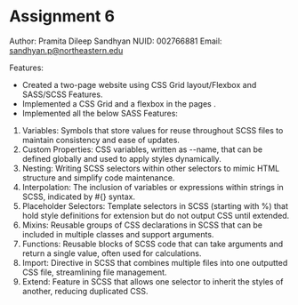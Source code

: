 # Assignment 6 

Author: Pramita Dileep Sandhyan
NUID: 002766881
Email: sandhyan.p@northeastern.edu

Features: 
* Created a two-page website using CSS Grid layout/Flexbox and SASS/SCSS Features.
* Implemented a CSS Grid and a flexbox in the pages .
* Implemented all the below SASS Features:
1. Variables: Symbols that store values for reuse throughout SCSS files to maintain consistency and ease of updates.
2. Custom Properties: CSS variables, written as --name, that can be defined globally and used to apply styles dynamically.
3. Nesting: Writing SCSS selectors within other selectors to mimic HTML structure and simplify code maintenance.
4. Interpolation: The inclusion of variables or expressions within strings in SCSS, indicated by #{} syntax.
5. Placeholder Selectors: Template selectors in SCSS (starting with %) that hold style definitions for extension but do not output CSS until extended.
6. Mixins: Reusable groups of CSS declarations in SCSS that can be included in multiple classes and support arguments.
7. Functions: Reusable blocks of SCSS code that can take arguments and return a single value, often used for calculations.
8. Import: Directive in SCSS that combines multiple files into one outputted CSS file, streamlining file management.
9. Extend: Feature in SCSS that allows one selector to inherit the styles of another, reducing duplicated CSS.





